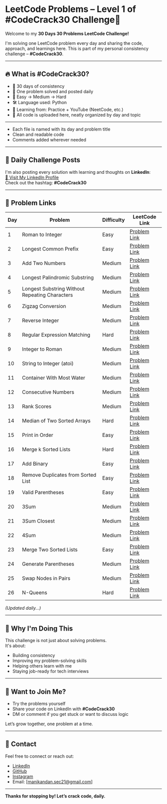 # LeetCode Problems – Level 1 of #CodeCrack30 Challenge🚀

Welcome to my **30 Days 30 Problems LeetCode Challenge!**

I'm solving one LeetCode problem every day and sharing the code, approach, and learnings here. This is part of my personal consistency challenge – **#CodeCrack30**.

---

## 🔥 What is #CodeCrack30?

- 📅 30 days of consistency  
- 🧠 One problem solved and posted daily  
- 🚀 Easy → Medium → Hard  
- 🛠️ Language used: Python  
- 📖 Learning from: Practice + YouTube (NeetCode, etc.)  
- 🧩 All code is uploaded here, neatly organized by day and topic

---

- Each file is named with its day and problem title  
- Clean and readable code  
- Comments added wherever needed  

---

## 🔗 Daily Challenge Posts

I'm also posting every solution with learning and thoughts on **LinkedIn**:  
[🔗 Visit My LinkedIn Profile](https://www.linkedin.com/in/manikandan306)  
Check out the hashtag: **#CodeCrack30**

---

## 📌 Problem Links

| Day | Problem                          | Difficulty | LeetCode Link |
|-----|----------------------------------|------------|---------------|
| 1   | Roman to Integer                 | Easy       | [Problem Link](https://leetcode.com/problems/roman-to-integer) |
| 2   | Longest Common Prefix            | Easy       | [Problem Link](https://leetcode.com/problems/longest-common-prefix) |
| 3   | Add Two Numbers                  | Medium     | [Problem Link](https://leetcode.com/problems/add-two-numbers) |
| 4   | Longest Palindromic Substring    | Medium     | [Problem Link](https://leetcode.com/problems/longest-palindromic-substring) |
| 5   | Longest Substring Without Repeating Characters | Medium | [Problem Link](https://leetcode.com/problems/longest-substring-without-repeating-characters) |
| 6   | Zigzag Conversion                | Medium     | [Problem Link](https://leetcode.com/problems/zigzag-conversion) |
| 7   | Reverse Integer                  | Medium     | [Problem Link](https://leetcode.com/problems/reverse-integer) |
| 8   | Regular Expression Matching      | Hard       | [Problem Link](https://leetcode.com/problems/regular-expression-matching) |
| 9   | Integer to Roman                 | Medium     | [Problem Link](https://leetcode.com/problems/integer-to-roman) |
| 10  | String to Integer (atoi)         | Medium     | [Problem Link](https://leetcode.com/problems/string-to-integer-atoi) |
| 11  | Container With Most Water        | Medium     | [Problem Link](https://leetcode.com/problems/container-with-most-water) |
| 12  | Consecutive Numbers              | Medium     | [Problem Link](https://leetcode.com/problems/consecutive-numbers) |
| 13  | Rank Scores                      | Medium     | [Problem Link](https://leetcode.com/problems/rank-scores) |
| 14  | Median of Two Sorted Arrays      | Hard       | [Problem Link](https://leetcode.com/problems/median-of-two-sorted-arrays) |
| 15  | Print in Order                   | Easy       | [Problem Link](https://leetcode.com/problems/print-in-order) |
| 16  | Merge k Sorted Lists             | Hard       | [Problem Link](https://leetcode.com/problems/merge-k-sorted-lists) |
| 17  | Add Binary                       | Easy       | [Problem Link](https://leetcode.com/problems/add-binary) |
| 18  | Remove Duplicates from Sorted List | Easy     | [Problem Link](https://leetcode.com/problems/remove-duplicates-from-sorted-list) |
| 19  | Valid Parentheses                | Easy       | [Problem Link](https://leetcode.com/problems/valid-parentheses) |
| 20  | 3Sum                             | Medium     | [Problem Link](https://leetcode.com/problems/3sum) |
| 21  | 3Sum Closest                     | Medium     | [Problem Link](https://leetcode.com/problems/3sum-closest) |
| 22  | 4Sum                             | Medium     | [Problem Link](https://leetcode.com/problems/4sum) |
| 23  | Merge Two Sorted Lists           | Easy       | [Problem Link](https://leetcode.com/problems/merge-two-sorted-lists) |
| 24  | Generate Parentheses             | Medium     | [Problem Link](https://leetcode.com/problems/generate-parentheses) |
| 25  | Swap Nodes in Pairs              | Medium     | [Problem Link](https://leetcode.com/problems/swap-nodes-in-pairs) |
| 26  | N-Queens                         | Hard       | [Problem Link](https://leetcode.com/problems/n-queens) |

_(Updated daily...)_


---

## 🧠 Why I'm Doing This

This challenge is not just about solving problems.  
It's about:
- Building consistency
- Improving my problem-solving skills
- Helping others learn with me
- Staying job-ready for tech interviews

---

## 🤝 Want to Join Me?

- Try the problems yourself  
- Share your code on LinkedIn with **#CodeCrack30**  
- DM or comment if you get stuck or want to discuss logic  

Let’s grow together, one problem at a time.

---

## 🌱 Contact

Feel free to connect or reach out:

- [LinkedIn](https://www.linkedin.com/in/manikandan306)  
- [GitHub](https://github.com/Manikandan306)  
- [Instagram](https://www.instagram.com/karna_editor_)  
- Email: [manikandan.sec21@gmail.com]

---

**Thanks for stopping by! Let’s crack code, daily.**

